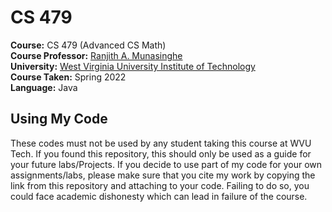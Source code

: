 # CS 479
**Course:** CS 479 (Advanced CS Math)  
**Course Professor:** [Ranjith A. Munasinghe](https://engineering.wvutech.edu/faculty-and-staff-directory/ranjith-a-munasinghe)    
**University:** [West Virginia University Institute of Technology](https://www.wvutech.edu/)  
**Course Taken:** Spring 2022  
**Language:** Java   
## Using My Code
These codes must not be used by any student taking this course at WVU Tech. If you found this repository, this should only be used as a guide for your future labs/Projects. If you decide to use part of my code for your own assignments/labs, please make sure that you cite my work by copying the link from this repository and attaching to your code. Failing to do so, you could face academic dishonesty which can lead in failure of the course.